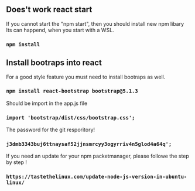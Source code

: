 ## Does't work react start

If you cannot start the "npm start", then you should install new npm libary
Its can happend, when you start with a WSL. 

### `npm install`

## Install bootraps into react 

For a good style feature you must need to install bootraps as well.

### `npm install react-bootstrap bootstrap@5.1.3`

Should be import in the app.js file

### `import 'bootstrap/dist/css/bootstrap.css';` 

The password for the git resporitory!

### `j3dmb3343buj6ttnaysaf52jjnsmrcyy3ogyrriv4n5glod4a64q';` 

If you need an update for your npm packetmanager, please followe the step by step !

### `https://tastethelinux.com/update-node-js-version-in-ubuntu-linux/` 